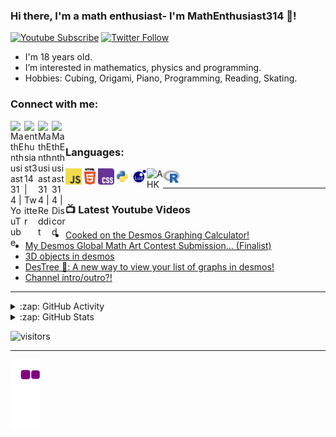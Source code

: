 ### Hi there, I'm a math enthusiast- I'm MathEnthusiast314 👋!

[![Youtube Subscribe](https://img.shields.io/youtube/channel/views/UCQAanPkYWvW4iFsElyXba2A?label=MathEnthusiast314&style=for-the-badge&logo=youtube)](http://www.youtube.com/channel/UCQAanPkYWvW4iFsElyXba2A?sub_confirmation=1)
[![Twitter Follow](https://img.shields.io/twitter/follow/enthusiast314?color=1DA1F2&logo=twitter&style=for-the-badge)](https://twitter.com/intent/follow?original_referer=https%3A%2F%2Fgithub.com%2Fenthusiast314&screen_name=enthusiast314)

- I'm 18 years old.
- I’m interested in mathematics, physics and programming.
- Hobbies: Cubing, Origami, Piano, Programming, Reading, Skating.

### Connect with me:

[<img align="left" alt="MathEnthusiast314 | YouTube" width="22px" src="https://cdn.jsdelivr.net/npm/simple-icons@v3/icons/youtube.svg" />][youtube]
[<img align="left" alt="enthusiast314 | Twitter" width="22px" src="https://cdn.jsdelivr.net/npm/simple-icons@v3/icons/twitter.svg" />][twitter]
[<img align="left" alt="MathEnthusiast314 | Reddit" width="22px" src="https://cdn.jsdelivr.net/npm/simple-icons@v3/icons/reddit.svg" />][reddit]
[<img align="left" alt="MathEnthusiast314 | Discord" width="22px" src="https://cdn.jsdelivr.net/npm/simple-icons@v3/icons/discord.svg" />][discord]


<br />

### Languages:

<img align="left" alt="JavaScript" width="26px" src="https://raw.githubusercontent.com/github/explore/80688e429a7d4ef2fca1e82350fe8e3517d3494d/topics/javascript/javascript.png" />
<img align="left" alt="HTML" width="26px" src="https://raw.githubusercontent.com/github/explore/80688e429a7d4ef2fca1e82350fe8e3517d3494d/topics/html/html.png" />
<img align="left" alt="CSS" width="26px" src="https://raw.githubusercontent.com/github/explore/80688e429a7d4ef2fca1e82350fe8e3517d3494d/topics/css/css.png" />
<img align="left" alt="Python" width="26px" src="https://raw.githubusercontent.com/github/explore/80688e429a7d4ef2fca1e82350fe8e3517d3494d/topics/python/python.png" />
<img align="left" alt="Lua" width="26px" src="https://raw.githubusercontent.com/github/explore/80688e429a7d4ef2fca1e82350fe8e3517d3494d/topics/lua/lua.png" />
<img align="left" alt="AHK" width="26px" src="https://pbs.twimg.com/profile_images/1401832717/ahk_400x400.png" />
<img align="left" alt="R" width="26px" src="https://raw.githubusercontent.com/github/explore/80688e429a7d4ef2fca1e82350fe8e3517d3494d/topics/r/r.png" />

<br />

---

### 📺 Latest Youtube Videos
<!-- YOUTUBE:START -->
- [Cooked on the Desmos Graphing Calculator!](https://www.youtube.com/watch?v=w-3pRJW-DF0)
- [My Desmos Global Math Art Contest Submission... &lpar;Finalist&rpar;](https://www.youtube.com/watch?v=U2EWubhFjuM)
- [3D objects in desmos](https://www.youtube.com/watch?v=BFctwS5gt2w)
- [DesTree 🎄: A new way to view your list of graphs in desmos!](https://www.youtube.com/watch?v=Vks56T679ZQ)
- [Channel intro/outro?!](https://www.youtube.com/watch?v=mnb_fQs7vEU)
<!-- YOUTUBE:END -->

---
<details>
  <summary>:zap: GitHub Activity</summary>
  
  <!--START_SECTION:activity-->
1. 💪 Opened PR [#1](https://github.com/ivanovyordan/espanso-package-dadjoke/pull/1) in [ivanovyordan/espanso-package-dadjoke](https://github.com/ivanovyordan/espanso-package-dadjoke)
2. 🗣 Commented on [#1](https://github.com/tandpfun/desmos-autosave/issues/1) in [tandpfun/desmos-autosave](https://github.com/tandpfun/desmos-autosave)
3. 🗣 Commented on [#1](https://github.com/tandpfun/desmos-autosave/issues/1) in [tandpfun/desmos-autosave](https://github.com/tandpfun/desmos-autosave)
4. ❗️ Opened issue [#1](https://github.com/tandpfun/desmos-autosave/issues/1) in [tandpfun/desmos-autosave](https://github.com/tandpfun/desmos-autosave)
5. 🎉 Merged PR [#3](https://github.com/DesmoSearch/desmosearch-api/pull/3) in [DesmoSearch/desmosearch-api](https://github.com/DesmoSearch/desmosearch-api)
<!--END_SECTION:activity-->
</details>
<details>
  <summary>:zap: GitHub Stats</summary>

  <img align="center" alt="ME314's GitHub Stats" src="https://github-readme-stats.vercel.app/api?username=MathEnthusiast314&show_icons=true&hide_border=true&theme=radical" /><br/>

</details>

![visitors](https://visitor-badge.laobi.icu/badge?page_id=MathEnthusiast314.MathEnthusiast314&left_text=Profile%20Visitors)

---

![snake gif](https://github.com/MathEnthusiast314/MathEnthusiast314/blob/output/github-contribution-grid-snake.gif)


[twitter]: https://twitter.com/enthusiast314
[youtube]: https://youtube.com/MathEnthusiast314
[reddit]: https://www.reddit.com/user/MathEnthusiast314/
[discord]: https://discordapp.com/users/686012491607572515
